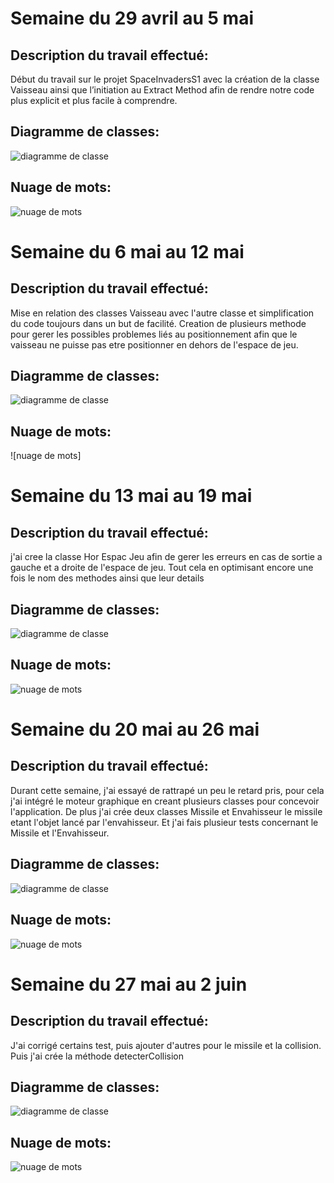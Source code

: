 # Semaine du 29 avril au 5 mai

## Description du travail effectué:
Début du travail sur le projet SpaceInvadersS1 avec la création de la classe Vaisseau ainsi que l’initiation au Extract Method afin de rendre notre code plus explicit et plus facile à comprendre.
 
## Diagramme de classes:
![diagramme de classe](images/DiagrammeDeClasses1.PNG)

## Nuage de mots:
![nuage de mots](images/Nuagedemots1.PNG)


# Semaine du 6 mai au 12 mai

## Description du travail effectué:
 Mise en relation des classes Vaisseau avec l'autre classe et simplification du code toujours dans un but de facilité. Creation de plusieurs methode pour gerer les possibles problemes liés au positionnement afin que le vaisseau ne puisse pas etre positionner en dehors de l'espace de jeu.

## Diagramme de classes:
![diagramme de classe](images/DiagrammeClasse2.PNG)

## Nuage de mots:
![nuage de mots]


# Semaine du 13 mai au 19 mai

## Description du travail effectué:
 j'ai cree la classe Hor Espac Jeu afin de gerer les erreurs en cas de sortie a gauche et a droite de l'espace de jeu. Tout cela en optimisant encore une fois le nom des methodes ainsi que leur details
 

## Diagramme de classes:
![diagramme de classe](images/DiagrammeDeClasse3.PNG)

## Nuage de mots:
![nuage de mots](images/Nuagedemots3.png)


# Semaine du 20 mai au 26 mai

## Description du travail effectué:
 Durant cette semaine, j'ai essayé de rattrapé un peu le retard pris, pour cela j'ai intégré le moteur graphique en creant plusieurs classes pour concevoir l'application. De plus j'ai crée deux classes Missile et Envahisseur le missile etant l'objet lancé par l'envahisseur. Et j'ai fais plusieur tests concernant le Missile et l'Envahisseur.

## Diagramme de classes:
![diagramme de classe](images/DiagrammeDeClasses4.PNG)

## Nuage de mots:
![nuage de mots](images/NuageDeMots4.PNG)


# Semaine du 27 mai au 2 juin

## Description du travail effectué:
 J'ai corrigé certains test, puis ajouter d'autres pour le missile et la collision. Puis j'ai crée la méthode detecterCollision 

## Diagramme de classes:
![diagramme de classe](images/DiagrammeDeClasses5.PNG)

## Nuage de mots:
![nuage de mots](images/NuageDeMots5.PNG)